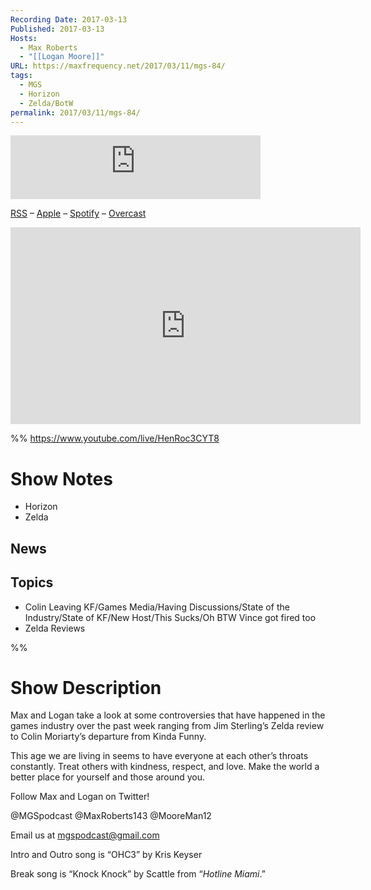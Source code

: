 ```yaml
---
Recording Date: 2017-03-13
Published: 2017-03-13
Hosts:
  - Max Roberts
  - "[[Logan Moore]]"
URL: https://maxfrequency.net/2017/03/11/mgs-84/
tags:
  - MGS
  - Horizon
  - Zelda/BotW
permalink: 2017/03/11/mgs-84/
---
```

<iframe src="https://podcasters.spotify.com/pod/show/millennialgamingspeak/embed/episodes/Episode-84-Colin-Moriarty-Leaves-Kinda-Funny-e1adhu3/a-a6ts468" height="102px" width="400px" frameborder="0" scrolling="no"></iframe>

[RSS](https://anchor.fm/s/74aa3858/podcast/rss) – [Apple](https://podcasts.apple.com/us/podcast/episode-3-gdc-wrap-up/id1000915981?i=1000542222515) – [Spotify](https://open.spotify.com/episode/7wePXT4Bt22LWifVLx3n8y) – [Overcast](https://overcast.fm/+EtIgeWxEU)

<div class=iframe-container>
<iframe width="560" height="315" src="https://www.youtube-nocookie.com/embed/HenRoc3CYT8?si=0is3-DZd6LCNqVmC" title="YouTube video player" frameborder="0" allow="accelerometer; autoplay; clipboard-write; encrypted-media; gyroscope; picture-in-picture; web-share" allowfullscreen></iframe>
</div>

%%
https://www.youtube.com/live/HenRoc3CYT8

# Show Notes

- Horizon
- Zelda
## News

## Topics

- Colin Leaving KF/Games Media/Having Discussions/State of the Industry/State of KF/New Host/This Sucks/Oh BTW Vince got fired too
- Zelda Reviews

%%
# Show Description

Max and Logan take a look at some controversies that have happened in the games industry over the past week ranging from Jim Sterling’s Zelda review to Colin Moriarty’s departure from Kinda Funny.

This age we are living in seems to have everyone at each other’s throats constantly. Treat others with kindness, respect, and love. Make the world a better place for yourself and those around you.

Follow Max and Logan on Twitter!

@MGSpodcast
@MaxRoberts143
@MooreMan12

Email us at mgspodcast@gmail.com

Intro and Outro song is “OHC3” by Kris Keyser

Break song is “Knock Knock” by Scattle from “*Hotline Miami*.”